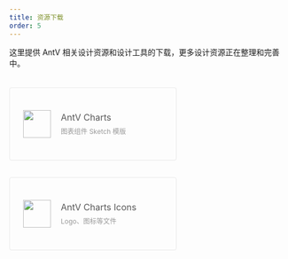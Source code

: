 ```yaml
---
title: 资源下载
order: 5
---
```


<style>
    .resource-card {
        max-width: 350px;
        width: 40%;
        min-width: 300px;
        height: 130px;
        border: 1px solid #e9e9e9;
        border-radius: 4px;
        font-size: 12px;
        color: #777;
        display: inline-block;
        margin: 20px 40px 10px 0;
        vertical-align: middle;
        -webkit-transition: all .3s ease;
        transition: all .3s ease;
        position: relative;
        overflow: hidden;
    }
    .resource-card:hover {
        box-shadow: 0 1px 2px -2px rgba(0,0,0,0.16), 0 3px 6px 0 rgba(0,0,0,0.12), 0 5px 12px 4px rgba(0,0,0,0.09);
        border-color: transparent;
    }
    .resource-card img, .resource-card .resource-content {
        display: inline-block;
        vertical-align: middle;
        position: absolute;
        top: 50%;
        -webkit-transform: translateY(-50%);
        -ms-transform: translateY(-50%);
        transform: translateY(-50%);
    }
    .resource-card img {
        width: 50px;
        margin: 0 20px 0 24px;
    }
    .resource-card .resource-content {
        margin-left: 92px;
    }
    .resource-content .title {
        display: block;
        font-size: 16px;
        color: rgba(0,0,0,.65);
        overflow: hidden;
        white-space: nowrap;
        text-overflow: ellipsis;
        line-height: 1.2;
        margin-bottom: 6px;
    }
    .resource-content .description {
        display: block;
        color: #999;
        padding-right: 8px;
    }
    @media only screen and (max-width: 480px) {
        .resource-card {
            width: 100%;
        }
    }
</style>

这里提供 AntV 相关设计资源和设计工具的下载，更多设计资源正在整理和完善中。

<div class="resource-cards">
    <a href="https://github.com/antvis/feedback/releases/download/design/AntV.Charts.sketch" class="resource-card">
        <img src="https://gw.alipayobjects.com/mdn/rms_f8c6a0/afts/img/A*xMzhQLZvDlcAAAAAAAAAAABkARQnAQ" alt="">
        <span class="resource-content">
            <span class="title">AntV Charts</span>
            <span class="description">图表组件 Sketch 模版</span>
        </span>
    </a>
    <a href="https://github.com/antvis/feedback/releases/download/design/AntV.Charts.Icons.sketch" class="resource-card">
        <img src="https://gw.alipayobjects.com/mdn/rms_f8c6a0/afts/img/A*xMzhQLZvDlcAAAAAAAAAAABkARQnAQ" alt="">
        <span class="resource-content">
            <span class="title">AntV Charts Icons</span>
            <span class="description">Logo、图标等文件</span>
        </span>
    </a>
</div>

